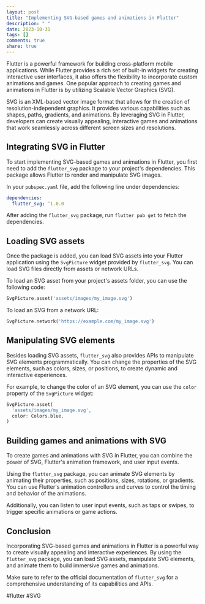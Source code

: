 ```yaml
---
layout: post
title: "Implementing SVG-based games and animations in Flutter"
description: " "
date: 2023-10-31
tags: []
comments: true
share: true
---
```


Flutter is a powerful framework for building cross-platform mobile applications. While Flutter provides a rich set of built-in widgets for creating interactive user interfaces, it also offers the flexibility to incorporate custom animations and games. One popular approach to creating games and animations in Flutter is by utilizing Scalable Vector Graphics (SVG).

SVG is an XML-based vector image format that allows for the creation of resolution-independent graphics. It provides various capabilities such as shapes, paths, gradients, and animations. By leveraging SVG in Flutter, developers can create visually appealing, interactive games and animations that work seamlessly across different screen sizes and resolutions.

## Integrating SVG in Flutter
To start implementing SVG-based games and animations in Flutter, you first need to add the `flutter_svg` package to your project's dependencies. This package allows Flutter to render and manipulate SVG images.

In your `pubspec.yaml` file, add the following line under dependencies:

```yaml
dependencies:
  flutter_svg: ^1.0.0
```

After adding the `flutter_svg` package, run `flutter pub get` to fetch the dependencies.

## Loading SVG assets
Once the package is added, you can load SVG assets into your Flutter application using the `SvgPicture` widget provided by `flutter_svg`. You can load SVG files directly from assets or network URLs.

To load an SVG asset from your project's assets folder, you can use the following code:

```dart
SvgPicture.asset('assets/images/my_image.svg')
```

To load an SVG from a network URL:

```dart
SvgPicture.network('https://example.com/my_image.svg')
```

## Manipulating SVG elements
Besides loading SVG assets, `flutter_svg` also provides APIs to manipulate SVG elements programmatically. You can change the properties of the SVG elements, such as colors, sizes, or positions, to create dynamic and interactive experiences.

For example, to change the color of an SVG element, you can use the `color` property of the `SvgPicture` widget:

```dart
SvgPicture.asset(
  'assets/images/my_image.svg',
  color: Colors.blue,
)
```

## Building games and animations with SVG
To create games and animations with SVG in Flutter, you can combine the power of SVG, Flutter's animation framework, and user input events.

Using the `flutter_svg` package, you can animate SVG elements by animating their properties, such as positions, sizes, rotations, or gradients. You can use Flutter's animation controllers and curves to control the timing and behavior of the animations.

Additionally, you can listen to user input events, such as taps or swipes, to trigger specific animations or game actions.

## Conclusion
Incorporating SVG-based games and animations in Flutter is a powerful way to create visually appealing and interactive experiences. By using the `flutter_svg` package, you can load SVG assets, manipulate SVG elements, and animate them to build immersive games and animations.

Make sure to refer to the official documentation of `flutter_svg` for a comprehensive understanding of its capabilities and APIs.

#flutter #SVG